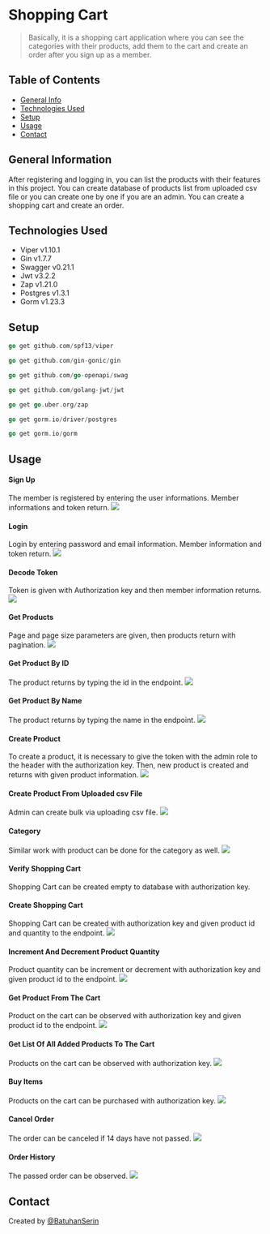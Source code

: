 # Shopping Cart
> Basically, it is a shopping cart application where you can see the categories with their products, add them to the cart and create an order after you sign up as a member.


## Table of Contents
* [General Info](#general-information)
* [Technologies Used](#technologies-used)
* [Setup](#setup)
* [Usage](#usage)
* [Contact](#contact)


## General Information
After registering and logging in, you can list the products with their features in this project. You can create database of products list from uploaded csv file or you can create one by one if you are an admin. You can create a shopping cart and create an order.



## Technologies Used
- Viper v1.10.1
- Gin v1.7.7
- Swagger v0.21.1
- Jwt v3.2.2
- Zap v1.21.0
- Postgres v1.3.1
- Gorm v1.23.3



## Setup
``` go
go get github.com/spf13/viper
```
```go
go get github.com/gin-gonic/gin
```
```go
go get github.com/go-openapi/swag
```
```go
go get github.com/golang-jwt/jwt
```
```go
go get go.uber.org/zap
```
```go
go get gorm.io/driver/postgres	
```
```go
go get gorm.io/gorm
```

## Usage
#### Sign Up
The member is registered by entering the user informations. Member informations and token return.
![](images/signup.PNG)
#### Login
Login by entering password and email information. Member information and token return.
![](images/login.PNG)
#### Decode Token
Token is given with Authorization key and then member information returns.
![](images/decode.PNG)
#### Get Products
Page and page size parameters are given, then products return with pagination.
![](images/products.PNG)
#### Get Product By ID
The product returns by typing the id in the endpoint.
![](images/productbyid.PNG)
#### Get Product By Name
The product returns by typing the name in the endpoint.
![](images/productbyname.PNG)
#### Create Product 
To create a product, it is necessary to give the token with the admin role to the header with the authorization key. Then, new product is created and returns with given product information.
![](images/createproduct.PNG)
#### Create Product From Uploaded csv File 
Admin can create bulk via uploading csv file.
![](images/createproducts.PNG)
#### Category 
Similar work with product can be done for the category as well.
![](images/category.PNG)
#### Verify Shopping Cart 
Shopping Cart can be created empty to database with authorization key.
#### Create Shopping Cart 
Shopping Cart can be created with authorization key and given product id and quantity to the endpoint.
![](images/createcart.PNG)
#### Increment And Decrement Product Quantity 
Product quantity can be increment or decrement with authorization key and given product id to the endpoint.
![](images/increment.PNG)
#### Get Product From The Cart
Product on the cart can be observed with authorization key and given product id to the endpoint.
![](images/getitem.PNG)
#### Get List Of All Added Products To The Cart
Products on the cart can be observed with authorization key.
![](images/list.PNG)
#### Buy Items
Products on the cart can be purchased with authorization key.
![](images/buy.PNG)
#### Cancel Order
The order can be canceled if 14 days have not passed.
![](images/cancel.PNG)
#### Order History
The passed order can be observed.
![](images/history.PNG)


## Contact
Created by [@BatuhanSerin](https://github.com/BatuhanSerin)

